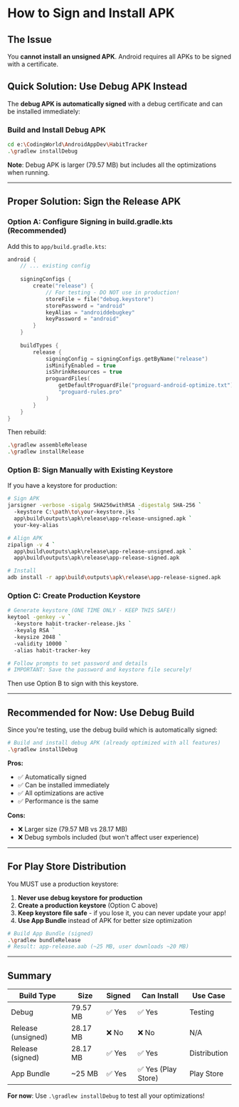 # How to Sign and Install APK

## The Issue
You **cannot install an unsigned APK**. Android requires all APKs to be signed with a certificate.

## Quick Solution: Use Debug APK Instead

The **debug APK is automatically signed** with a debug certificate and can be installed immediately:

### Build and Install Debug APK
```bash
cd e:\CodingWorld\AndroidAppDev\HabitTracker
.\gradlew installDebug
```

**Note**: Debug APK is larger (79.57 MB) but includes all the optimizations when running.

---

## Proper Solution: Sign the Release APK

### Option A: Configure Signing in build.gradle.kts (Recommended)

Add this to `app/build.gradle.kts`:

```kotlin
android {
    // ... existing config
    
    signingConfigs {
        create("release") {
            // For testing - DO NOT use in production!
            storeFile = file("debug.keystore")
            storePassword = "android"
            keyAlias = "androiddebugkey"
            keyPassword = "android"
        }
    }
    
    buildTypes {
        release {
            signingConfig = signingConfigs.getByName("release")
            isMinifyEnabled = true
            isShrinkResources = true
            proguardFiles(
                getDefaultProguardFile("proguard-android-optimize.txt"),
                "proguard-rules.pro"
            )
        }
    }
}
```

Then rebuild:
```bash
.\gradlew assembleRelease
.\gradlew installRelease
```

### Option B: Sign Manually with Existing Keystore

If you have a keystore for production:

```bash
# Sign APK
jarsigner -verbose -sigalg SHA256withRSA -digestalg SHA-256 `
  -keystore C:\path\to\your-keystore.jks `
  app\build\outputs\apk\release\app-release-unsigned.apk `
  your-key-alias

# Align APK
zipalign -v 4 `
  app\build\outputs\apk\release\app-release-unsigned.apk `
  app\build\outputs\apk\release\app-release-signed.apk

# Install
adb install -r app\build\outputs\apk\release\app-release-signed.apk
```

### Option C: Create Production Keystore

```bash
# Generate keystore (ONE TIME ONLY - KEEP THIS SAFE!)
keytool -genkey -v `
  -keystore habit-tracker-release.jks `
  -keyalg RSA `
  -keysize 2048 `
  -validity 10000 `
  -alias habit-tracker-key

# Follow prompts to set password and details
# IMPORTANT: Save the password and keystore file securely!
```

Then use Option B to sign with this keystore.

---

## Recommended for Now: Use Debug Build

Since you're testing, use the debug build which is automatically signed:

```bash
# Build and install debug APK (already optimized with all features)
.\gradlew installDebug
```

**Pros:**
- ✅ Automatically signed
- ✅ Can be installed immediately
- ✅ All optimizations are active
- ✅ Performance is the same

**Cons:**
- ❌ Larger size (79.57 MB vs 28.17 MB)
- ❌ Debug symbols included (but won't affect user experience)

---

## For Play Store Distribution

You MUST use a production keystore:

1. **Never use debug keystore for production**
2. **Create a production keystore** (Option C above)
3. **Keep keystore file safe** - if you lose it, you can never update your app!
4. **Use App Bundle** instead of APK for better size optimization

```bash
# Build App Bundle (signed)
.\gradlew bundleRelease
# Result: app-release.aab (~25 MB, user downloads ~20 MB)
```

---

## Summary

| Build Type | Size | Signed | Can Install | Use Case |
|------------|------|--------|-------------|----------|
| Debug | 79.57 MB | ✅ Yes | ✅ Yes | Testing |
| Release (unsigned) | 28.17 MB | ❌ No | ❌ No | N/A |
| Release (signed) | 28.17 MB | ✅ Yes | ✅ Yes | Distribution |
| App Bundle | ~25 MB | ✅ Yes | ✅ Yes (Play Store) | Play Store |

**For now**: Use `.\gradlew installDebug` to test all your optimizations!
